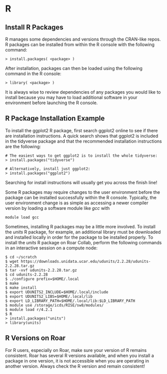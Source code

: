 
# R



## Install R Packages

R manages some dependencies and versions through the CRAN-like repos. R packages can be installed from within the R console with the following command:
```
> install.packages( <package> )
```

After installation, packages can then be loaded using the following command in the R console:
```
> library( <package> )
```

It is always wise to review dependencies of any packages you would like to install because you may have to load additional software in your environment before launching the R console.


## R Package Installation Example

To install the ggplot2 R package, first search ggplot2 online to see if there are installation instructions. A quick search shows that ggplot2 is included in the tidyverse package and that the recommended installation instructions are the following:
```
# The easiest ways to get ggplot2 is to install the whole tidyverse:
> install.packages("tidyverse")

# Alternatively, install just ggplot2:
> install.packages("ggplot2")
```

Searching for install instructions will usually get you across the finish line!

Some R packages may require changes to the user environment before the package can be installed successfully within the R console. Typically, the user environment change is as simple as accessing a newer compiler version by loading a software module like *gcc* with
```
module load gcc
```

Sometimes, installing R packages may be a little more involved. To install the *units* R package, for example, an additional library must be downloaded and installed locally in order for the package to be installed properly. To install the *units* R package on Roar Collab, perform the following commands in an interactive session on a compute node:
```
$ cd ~/scratch
$ wget https://downloads.unidata.ucar.edu/udunits/2.2.28/udunits-2.2.28.tar.gz
$ tar -xvf udunits-2.2.28.tar.gz
$ cd udunits-2.2.28
$ ./configure prefix=$HOME/.local
$ make
$ make install
$ export UDUNITS2_INCLUDE=$HOME/.local/include
$ export UDUNITS2_LIBS=$HOME/.local/lib
$ export LD_LIBRARY_PATH=$HOME/.local/lib:$LD_LIBRARY_PATH
$ module use /storage/icds/RISE/sw8/modules/
$ module load r/4.2.1
$ R
> install.packages("units")
> library(units)
```


## R Versions on Roar

For R users, especially on Roar, make sure your version of R remains consistent. Roar has several R versions available, and when you install a package in one version, it is not accessible when you are operating in another version. Always check the R version and remain consistent!

